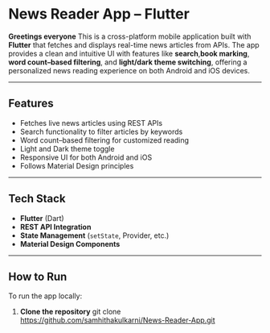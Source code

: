 #  News Reader App – Flutter
**Greetings everyone**
This is a cross-platform mobile application built with **Flutter** that fetches and displays real-time news articles from APIs. The app provides a clean and intuitive UI with features like **search**,**book marking**, **word count–based filtering**, and **light/dark theme switching**, offering a personalized news reading experience on both Android and iOS devices.

---

##  Features

-  Fetches live news articles using REST APIs  
-  Search functionality to filter articles by keywords  
-  Word count–based filtering for customized reading  
-  Light and Dark theme toggle  
-  Responsive UI for both Android and iOS  
-  Follows Material Design principles

---

##  Tech Stack

- **Flutter** (Dart)  
- **REST API Integration**  
- **State Management** (`setState`, Provider, etc.)  
- **Material Design Components**

---

##  How to Run
To run the app locally:

1. **Clone the repository**
   git clone https://github.com/samhithakulkarni/News-Reader-App.git
